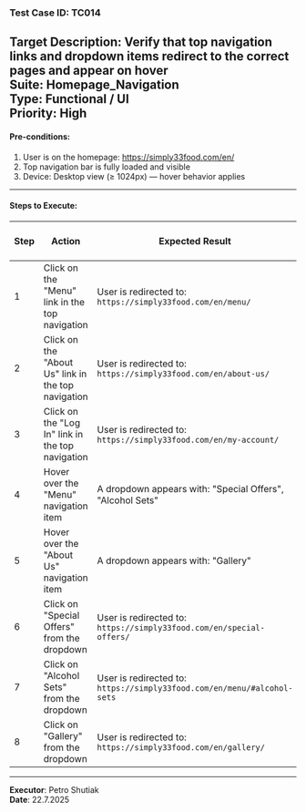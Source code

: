### Test Case ID: TC014  
**Target Description**: Verify that top navigation links and dropdown items redirect to the correct pages and appear on hover  
**Suite**: Homepage_Navigation  
**Type**: Functional / UI  
**Priority**: High  
---

#### Pre-conditions:
1. User is on the homepage: https://simply33food.com/en/  
2. Top navigation bar is fully loaded and visible  
3. Device: Desktop view (≥ 1024px) — hover behavior applies  

---

#### Steps to Execute:

| Step | Action | Expected Result | Result | Bug Report ID |
|------|--------|------------------|--------|----------------|
| 1 | Click on the "Menu" link in the top navigation | User is redirected to: `https://simply33food.com/en/menu/` | ✅ |                |
| 2 | Click on the "About Us" link in the top navigation | User is redirected to: `https://simply33food.com/en/about-us/` | ✅ |                |
| 3 | Click on the "Log In" link in the top navigation | User is redirected to: `https://simply33food.com/en/my-account/` | ✅ |                |
| 4 | Hover over the "Menu" navigation item | A dropdown appears with: "Special Offers", "Alcohol Sets" | ✅ |                |
| 5 | Hover over the "About Us" navigation item | A dropdown appears with: "Gallery" | ✅ |                |
| 6 | Click on "Special Offers" from the dropdown | User is redirected to: `https://simply33food.com/en/special-offers/` | ✅ |                |
| 7 | Click on "Alcohol Sets" from the dropdown | User is redirected to: `https://simply33food.com/en/menu/#alcohol-sets` | ❌ |                |
| 8 | Click on "Gallery" from the dropdown | User is redirected to: `https://simply33food.com/en/gallery/` | ✅ |                |

---

**Executor**: Petro Shutiak  
**Date**: 22.7.2025
